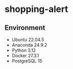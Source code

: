 # shopping-alert

## Environment
- Ubuntu 22.04.5
- Anaconda 24.9.2
- Python 3.12
- Docker 27.3.1
- PostgreSQL 15
